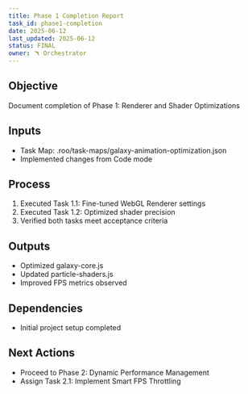 ```yaml
---
title: Phase 1 Completion Report
task_id: phase1-completion
date: 2025-06-12
last_updated: 2025-06-12
status: FINAL
owner: 🪃 Orchestrator
---
```


## Objective
Document completion of Phase 1: Renderer and Shader Optimizations

## Inputs
- Task Map: .roo/task-maps/galaxy-animation-optimization.json
- Implemented changes from Code mode

## Process
1. Executed Task 1.1: Fine-tuned WebGL Renderer settings
2. Executed Task 1.2: Optimized shader precision
3. Verified both tasks meet acceptance criteria

## Outputs
- Optimized galaxy-core.js
- Updated particle-shaders.js
- Improved FPS metrics observed

## Dependencies
- Initial project setup completed

## Next Actions
- Proceed to Phase 2: Dynamic Performance Management
- Assign Task 2.1: Implement Smart FPS Throttling